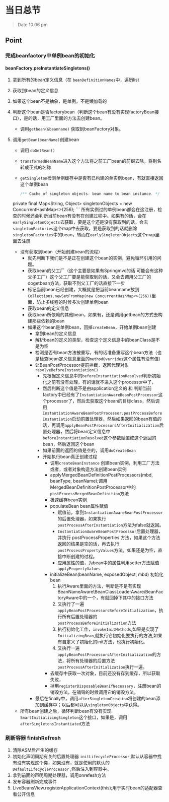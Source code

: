 # 当日总节

> Date 10.06 pm

## Point

### 完成beanfactory中单例bean的初始化

#### beanFactory.preInstantiateSingletons()

1. 拿到所有的bean定义信息（在 `beanDefinitionNames`中，遍历list
2. 获取到bean的定义信息
3. 如果这个bean不是抽象，是单例，不是懒加载的  
4. 判断这个bean是否factorybean（判断这个bean有没有实现factoryBean接口），是的话，用工厂里面的方法去创建bean。

    * 调用`getbean(&beanname)` 获取到beanFactory对象。
5. 调用`getBean(beanName)`创建bean
    * 调用 `doGetBean()`
    * `transformedBeanName`进入这个方法将之前工厂bean的前缀去除，将别名转成正式的名称
    * `getSingleton`检测单例缓存中是否有已构建的单实例bean，有就直接返回这个单例bean

        ```java
        /** Cache of singleton objects: bean name to bean instance. */
	private final Map<String, Object> singletonObjects = new ConcurrentHashMap<>(256);
        ```
        所有实例过的单例bean都会在这注册，检查的时候还会判断当前bean有没有在创建过程中。如果有的话，会在`earlySingletonObjects`去获取，要是这个还是没有获取到的话，会去`singletonFactories`这个map中去获取，要是获取到的话就删除`singletonFactories`中的bean，转而在`earlySingletonObjects`这个map里面去注册
    * 没有获取到bean（开始创建bean的流程）
      * 就先判断下我们是不是正在创建这个bean的实例，避免循环引用的问题。
      * 获取bean的父工厂（这个主要是如果有Springmvc的话  可能会有这种父子工厂）这个父工厂要是能获取到的话，又会去调用父工厂的dogetbean方法，获取不到父工厂的话直接下一步
      * 标记当前bean已经创建，大概就是把当前beanname放到`Collections.newSetFromMap(new ConcurrentHashMap<>(256))`里面，防止多线程的时候多次创建单例bean
      * 获取bean的定义信息
      * 获取bean所依赖的其他bean，如果有，还是调用getbean的方式去构建那些依赖的bean
      * 如果这个bean是单例bean，回掉`createBean`，开始单例bean创建
        * 拿到bean的定义信息
        * 解析bean的定义的类型，检查这个定义信息中的beanClass是不是为空
        * 检测是否有bean方法被重写，有的话准备重写这个bean方法（也是检查bean定义信息里面的`methodOverrides`这个属性有没有值）
        * 让BeanPostProcessor提前拦截，返回代理对象`resolveBeforeInstantiation()`
          * 先根据定义信息中的`beforeInstantiationResolved`判断初始化之前有没有处理，有的话就不进入这个processor中了，
          * 然后判断这个值是不是由application定义的  和  判断当前factory中已经有了`InstantiationAwareBeanPostProcessor`这个processor了，然后去获取这个bean的目标class，然后调用`InstantiationAwareBeanPostProcessor.postProcessBeforeInstantiation`启动前置处理器，然后如果返回的bean有值的话，再调用`applyBeanPostProcessorsAfterInitialization`后置处理器，然后将bean定义信息中`beforeInstantiationResolved`这个参数赋值成这个返回的bean，然后返回这个bean
          * 如果前面的返回的值是空的，调用`doCreateBean`
          * 开始执行bean真正创建过程
            * 调用`createBeanInstance` 创建bean实例，利用工厂方法或者，或者对象构造方法创建bean实例
            * applyMergedBeanDefinitionPostProcessors(mbd, beanType, beanName);调用MergedBeanDefinitionPostProcessor中的`postProcessMergedBeanDefinition`方法
            * 极速缓存bean实例
            * populateBean bean属性赋值
              * 赋值前，拿到`InstantiationAwareBeanPostProcessor`的后置处理器，如果执行`postProcessAfterInstantiation`方法为false就返回。 
              * `InstantiationAwareBeanPostProcessor`后置处理器，并执行 postProcessProperties 方法，如果这个方法返回的结果是空的话，再去执行`postProcessPropertyValues`方法，如果还是为空，直接中断创建的过程。
              * 应用属性的值，为bean中的属性利用setter方法赋值`applyPropertyValues`
            * initializeBean(beanName, exposedObject, mbd) 初始化bean  
              1. 执行Aware里面的方法，判断是不是有实现BeanNameAware\BeanClassLoaderAware\BeanFactoryAware中的一个，有就回掉下其中的接口方法
              2. 又执行了一遍`applyBeanPostProcessorsBeforeInitialization`，执行所有后置处理器的`postProcessBeforeInitialization`方法
              3. 执行初始化工作，`invokeInitMethods`,如果是实现了`InitializingBean`,就执行它初始化要执行的方法,如果有自定义了初始化的init方法，也执行初始化。
              4. 又执行一遍`applyBeanPostProcessorsAfterInitialization`的方法，将所有处理器的后置方法`postProcessAfterInitialization`执行一遍。
            * 去缓存中获取一次对象，目前还没有存到缓存，所以获取失败，
            * 掉用`registerDisposableBeanIfNecessary`，注册bean的销毁方法，在销毁的时候调用它的销毁方法。
        * 最后在finally中，调用`afterSingletonCreation`将创建的bean添加到缓存中；以后都可以从`singletonObjects`中获得。
    * 所有bean创建之后，循环判断bean有没有实现`SmartInitializingSingleton`这个接口，如果是，调用`afterSingletonsInstantiated`方法
     
### 刷新容器 finishRefresh

1. 清除ASM后产生的缓存
2. 初始化声明周期有关的后置处理器 `initLifecycleProcessor`,默认从容器中找有没有实现这个类，如果没有，就是使用的默认的`DefaultLifecycleProcessor` ,然后注入到容器中。
3. 拿到前面的声明周期处理器，调用onrefesh方法
4. 发布容器刷新完成事件
5. LiveBeansView.registerApplicationContext(this);用于实时bean的适配器查看公开信息
